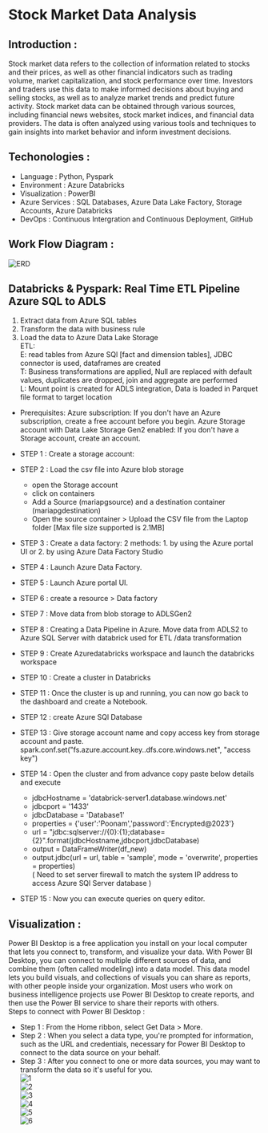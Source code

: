 # Stock Market Data Analysis

## Introduction :
Stock market data refers to the collection of information related to stocks and their prices, as well as other financial indicators such as trading volume, market capitalization, and stock performance over time. 
		Investors and traders use this data to make informed decisions about buying and selling stocks, as well as to analyze market trends and predict future activity. 
		Stock market data can be obtained through various sources, including financial news websites, stock market indices, and financial data providers. 
The data is often analyzed using various tools and techniques to gain insights into market behavior and inform investment decisions.

## Techonologies :
* Language 		: Python, Pyspark
* Environment 		: Azure Databricks
* Visualization 	: PowerBI
* Azure Services 	: SQL Databases, Azure Data Lake Factory, Storage Accounts, Azure Databricks
* DevOps 		: Continuous Intergration and Continuous Deployment, GitHub

## Work Flow Diagram :
![ERD](https://github.com/Poonam-Patil-29/Stock-Market-Data-Analysys-Databricks/assets/104273538/323b831e-aaeb-4478-a289-ab121dea87b5)

## Databricks & Pyspark: Real Time ETL Pipeline Azure SQL to ADLS
1. Extract data from Azure SQL tables<br>
2. Transform the data with business rule<br>
3. Load the data to Azure Data Lake Storage<br>
ETL:<br>
  E: read tables from Azure SQl [fact and dimension tables], JDBC connector is used, dataframes are created <br>
  T: Business transformations are applied, Null are replaced with default values, duplicates are dropped, join and aggregate are performed <br>
  L: Mount point is created for ADLS integration, Data is loaded in Parquet file format to target location <br>

* Prerequisites:
  Azure subscription: If you don't have an Azure subscription, create a free account before you begin.
  Azure Storage account with Data Lake Storage Gen2 enabled: If you don't have a Storage account, create an account.

* STEP 1 : Create a storage account:
* STEP 2 : Load the csv file into Azure blob storage
  - open the Storage account
  - click on containers
  - Add a Source (mariapgsource) and a destination container (mariapgdestination)
  - Open the source container > Upload the CSV file from the Laptop folder [Max file size supported is 2.1MB]
* STEP 3 : Create a data factory: 2 methods: 1. by using the Azure portal UI or 2. by using Azure Data Factory Studio
* STEP 4 : Launch Azure Data Factory.
* STEP 5 : Launch Azure portal UI.
* STEP 6 : create a resource > Data factory
* STEP 7 : Move data from blob storage to ADLSGen2
* STEP 8 : Creating a Data Pipeline in Azure. Move data from ADLS2 to Azure SQL Server with databrick used for ETL /data transformation
* STEP 9 : Create Azuredatabricks workspace and launch the databricks workspace
* STEP 10 : Create a cluster in Databricks 
* STEP 11 : Once the cluster is up and running, you can now go back to the dashboard and create a Notebook.
* STEP 12 : create Azure SQl Database
* STEP 13 : Give storage account name <storage account> and copy access key from storage account and paste.<br>
  spark.conf.set("fs.azure.account.key.<storage account>.dfs.core.windows.net", "access key")<br>
* STEP 14 : Open the cluster and from advance copy paste below details and execute
  - jdbcHostname = 'databrick-server1.database.windows.net'
  - jdbcport = '1433'<br>
  - jdbcDatabase = 'Database1'           
  - properties = {'user':'Poonam','password':'Encrypted@2023'}<br>
  - url = "jdbc:sqlserver://{0}:{1};database={2}".format(jdbcHostname,jdbcport,jdbcDatabase)<br>
  - output = DataFrameWriter(df_new)<br>
  - output.jdbc(url = url, table = 'sample', mode = 'overwrite', properties = properties)<br>
    ( Need to set server firewall to match the system IP address to access Azure SQl Server database )
* STEP 15 : Now you can execute queries on query editor.

## Visualization :
Power BI Desktop is a free application you install on your local computer that lets you connect to, transform, and visualize your data. With Power BI Desktop, you can connect to multiple different sources of data, and combine them (often called modeling) into a data model. This data model lets you build visuals, and collections of visuals you can share as reports, with other people inside your organization. Most users who work on business intelligence projects use Power BI Desktop to create reports, and then use the Power BI service to share their reports with others.<br>
Steps to connect with Power BI Desktop :
* Step 1 : From the Home ribbon, select Get Data > More.
* Step 2 : When you select a data type, you're prompted for information, such as the URL and credentials, necessary for Power BI Desktop to connect to the data    source on your behalf.
* Step 3 : After you connect to one or more data sources, you may want to transform the data so it's useful for you.<br>
![1](https://github.com/Poonam-Patil-29/Stock-Market-Data-Analysys-Databricks/assets/104273538/e8f6808e-838c-4570-94cf-ca5bced5f412)<br>
![2](https://github.com/Poonam-Patil-29/Stock-Market-Data-Analysys-Databricks/assets/104273538/e8e57357-ecb1-4127-ad36-7929fe339771)<br>
![3](https://github.com/Poonam-Patil-29/Stock-Market-Data-Analysys-Databricks/assets/104273538/2af3eeb4-8c70-4221-8d58-196473863abc)<br>
![4](https://github.com/Poonam-Patil-29/Stock-Market-Data-Analysys-Databricks/assets/104273538/29bf4d2f-7df3-46e1-9b69-e4932de34ff7)<br>
![5](https://github.com/Poonam-Patil-29/Stock-Market-Data-Analysys-Databricks/assets/104273538/4f9900e7-df67-42e8-94e3-c8c9fb575c64)<br>
![6](https://github.com/Poonam-Patil-29/Stock-Market-Data-Analysys-Databricks/assets/104273538/d4e9bbfa-eee6-4191-9ff5-055e11cb6218)<br>


